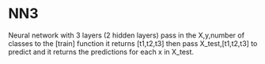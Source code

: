 # NN3
Neural network with 3 layers (2 hidden layers)
pass in the X,y,number of classes to the [train] function
it returns [t1,t2,t3]
then pass X_test,[t1,t2,t3] to predict and it returns the predictions for each x in X_test.
